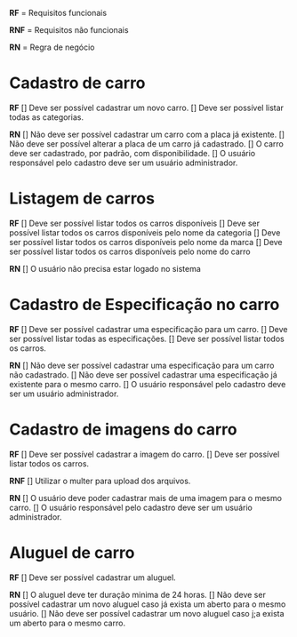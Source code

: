 **RF** = Requisitos funcionais

**RNF** = Requisitos não funcionais

**RN** = Regra de negócio


# Cadastro de carro
**RF**
 [] Deve ser possível cadastrar um novo carro.
 [] Deve ser possível listar todas as categorias.

**RN**
 [] Não deve ser possível cadastrar um carro com a placa já existente.
 [] Não deve ser possível alterar a placa de um carro já cadastrado.
 [] O carro deve ser cadastrado, por padrão, com disponibilidade.
 [] O usuário responsável pelo cadastro deve ser um usuário administrador.


# Listagem de carros
**RF**
 [] Deve ser possível listar todos os carros disponíveis
 [] Deve ser possível listar todos os carros disponíveis pelo nome da categoria
 [] Deve ser possível listar todos os carros disponíveis pelo nome da marca
 [] Deve ser possível listar todos os carros disponíveis pelo nome do carro

 **RN**
  [] O usuário não precisa estar logado no sistema


# Cadastro de Especificação no carro

**RF**
 [] Deve ser possível cadastrar uma especificação para um carro.
 [] Deve ser possível listar todas as especificações.
 [] Deve ser possível listar todos os carros.

 **RN**
  [] Não deve ser possível cadastrar uma especificação para um carro  não cadastrado.
  [] Não deve ser possível cadastrar uma especificação já existente para o mesmo carro.
  [] O usuário responsável pelo cadastro deve ser um usuário administrador.

# Cadastro de imagens do carro

  **RF**
  [] Deve ser possível cadastrar a imagem do carro.
  [] Deve ser possível listar todos os carros.

  **RNF**
  [] Utilizar o multer para upload dos arquivos.

  **RN**
  [] O usuário deve poder cadastrar mais de uma imagem para o mesmo carro.
  [] O usuário responsável pelo cadastro deve ser um usuário administrador.

 # Aluguel de carro

  **RF**
  [] Deve ser possível cadastrar um aluguel.

  **RN**
  [] O aluguel deve ter duração minima de 24 horas.
  [] Não deve ser possível cadastrar um novo aluguel caso já exista um aberto para o   mesmo usuário.
  [] Não deve ser possível cadastrar um novo aluguel caso j;a exista um aberto para o mesmo carro.

